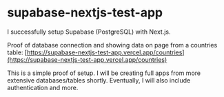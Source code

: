 # supabase-nextjs-test-app

I successfully setup Supabase (PostgreSQL) with Next.js.

Proof of database connection and showing data on page from a countries table: [https://supabase-nextjs-test-app.vercel.app/countries](https://supabase-nextjs-test-app.vercel.app/countries)

This is a simple proof of setup. I will be creating full apps from more extensive databases/tables shortly. Eventually, I will also include authentication and more.

